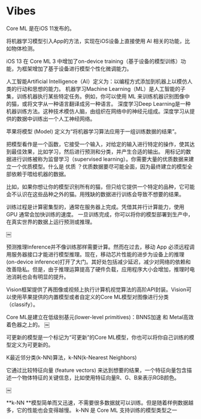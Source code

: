 # Vibes

Core ML 是在iOS 11发布的。

将机器学习模型引入App的方法，实现在iOS设备上直接使用 AI 相关的功能，比如物体检测。

iOS 13 在 Core ML 3 中增加了on-device training（基于设备的模型训练）功能，为框架增加了基于设备进行模型个性化微调能力。


人工智能Artificial Intelligence（AI）定义为：以编程方式添加到机器上以模仿人类的行动和思想的能力。
机器学习Machine Learning（ML）是人工智能的子集，训练机器执行某些特定任务。例如，你可以使用 ML 来训练机器识别图像中的猫，或将文字从一种语言翻译成另一种语言。
深度学习Deep Learning是一种机器训练方法。这种技术模仿人脑，由组织在网络中的神经元组成。深度学习从提供的数据中训练出一个人工神经网络。

苹果将模型 (Model) 定义为“将机器学习算法应用于一组训练数据的结果”。

把模型看作是一个函数，它接受一个输入，对给定的输入进行特定的操作，使其达到最佳效果，比如学习，然后进行预测和分类，并产生合适的输出。
用标记的数据进行训练被称为监督学习（supervised learning）。你需要大量的优质数据来建立一个优质模型。什么是 优质 ？优质数据要尽可能全面，因为最终建立的模型全部依赖于喂给机器的数据。

比如，如果你想让你的模型识别所有的猫，但只给它提供一个特定的品种，它可能会不认识在这些品种之外的猫。用残缺的数据进行训练会导致不想要的结果。

训练过程是计算密集型的，通常在服务器上完成。凭借其并行计算能力，使用 GPU 通常会加快训练的速度。
一旦训练完成，你可以将你的模型部署到生产中，在真实世界的数据上运行预测或推理。

￼

预测推理Inference并不像训练那样需要计算。然而在过去，移动 App 必须远程调用服务器接口才能进行模型推理。现在，移动芯片性能的进步为设备上的推理(on-device inference)打开了大门。其好处包括减少延迟，减少对网络的依赖和改善隐私。但是，由于推理运算提高了硬件负载，应用程序大小会增加，推理时电池消耗也会有明显的提升。


Vision框架提供了再图像或视频上执行计算机视觉算法的高阶API封装。Vision可以使用苹果提供的内置模型或者自定义的Core ML模型对图像进行分类（classify）。

Core ML是建立在低级别基元(lower-level primitives)：BNNS加速 和 Metal高效着色器之上的。
￼


可更新的模型是一个标记为“可更新”的Core ML模型，你也可以将你自己训练的模型定义为可更新的。

K最近邻分类(k-NN)算法，k-NN(k-Nearest Neighbors)

它通过比较特征向量 (feature vectors) 来达到想要的结果，一个特征向量包含描述一个物体特征的关键信息，比如使用特征向量R、G、B来表示RGB颜色。

￼

**k-NN **模型简单而又迅速，不需要很多数据就可以训练。但是随着样例数据越多，它的性能也会变得越慢。
k-NN 是 Core ML 支持训练的模型类型之一


